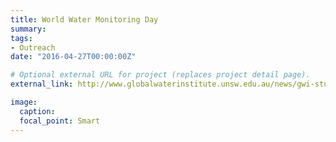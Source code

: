 ```yaml
---
title: World Water Monitoring Day
summary:
tags:
- Outreach
date: "2016-04-27T00:00:00Z"

# Optional external URL for project (replaces project detail page).
external_link: http://www.globalwaterinstitute.unsw.edu.au/news/gwi-students-visit-schools-on-world-water-monitoring-day

image:
  caption:
  focal_point: Smart
---
```

